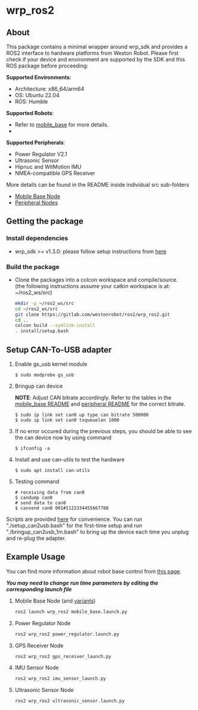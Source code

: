 # wrp_ros2

## About

This package contains a minimal wrapper around wrp_sdk and provides a ROS2 interface to hardware platforms from Weston Robot. Please first check if your device and environment are supported by the SDK and this ROS package before proceeding:

**Supported Environments**:

* Architecture: x86_64/arm64
* OS: Ubuntu 22.04
* ROS: Humble
  
**Supported Robots**:

* Refer to [mobile_base](./src/mobile_base/README.md) for more details.
* 
**Supported Peripherals**:

* Power Regulator V2.1
* Ultrasonic Sensor
* Hipnuc and WitMotion IMU
* NMEA-compatible GPS Receiver

More details can be found in the README inside individual src sub-folders

  * [Mobile Base Node](./src/mobile_base)
  * [Peripheral Nodes](./src/peripheral)

## Getting the package

### Install dependencies

* wrp_sdk >= v1.3.0: please follow setup instructions from [here](https://github.com/westonrobot/wrp_sdk/)

### Build the package

* Clone the packages into a colcon workspace and compile/source.  
(the following instructions assume your catkin workspace is at: ~/ros2_ws/src)

    ```bash
    mkdir -p ~/ros2_ws/src
    cd ~/ros2_ws/src
    git clone https://gitlab.com/westonrobot/ros2/wrp_ros2.git
    cd ..
    colcon build --symlink-install
    . install/setup.bash
    ```

## Setup CAN-To-USB adapter
 
1. Enable gs_usb kernel module
    ```
    $ sudo modprobe gs_usb
    ```
2. Bringup can device

    **NOTE**: Adjust CAN bitrate accordingly. Refer to the tables in the [mobile_base README](./src/mobile_base/README.md) and [peripheral README](./src/peripheral/README.md) for the correct bitrate.
   ```
   $ sudo ip link set can0 up type can bitrate 500000
   $ sudo ip link set can0 txqueuelen 1000
   ```
3. If no error occured during the previous steps, you should be able to see the can device now by using command
   ```
   $ ifconfig -a
   ```
4. Install and use can-utils to test the hardware
    ```
    $ sudo apt install can-utils
    ```
5. Testing command
    ```
    # receiving data from can0
    $ candump can0
    # send data to can0
    $ cansend can0 001#1122334455667788
    ```

Scripts are provided [here](./scripts) for convenience. You can run "./setup_can2usb.bash" for the first-time setup and run "./bringup_can2usb_1m.bash" to bring up the device each time you unplug and re-plug the adapter.

## Example Usage

You can find more information about robot base control from [this page](https://docs.westonrobot.net/getting_started/basics/robot_base_control.html).

**_You may need to change run time parameters by editing the corresponding launch file_**

1. Mobile Base Node (and [variants](./launch/mobile_base))

    ```bash
    ros2 launch wrp_ros2 mobile_base.launch.py
    ```

2. Power Regulator Node

    ```bash
    ros2 wrp_ros2 power_regulator.launch.py
    ```

3. GPS Receiver Node

    ```bash
    ros2 wrp_ros2 gps_receiver_launch.py 
    ```

4. IMU Sensor Node

    ```bash
    ros2 wrp_ros2 imu_sensor_launch.py 
    ```

5. Ultrasonic Sensor Node

    ```bash
    ros2 wrp_ros2 ultrasonic_sensor.launch.py
    ```
